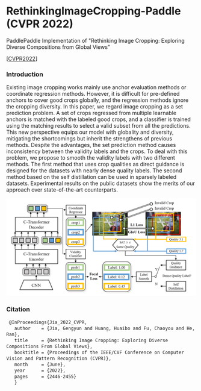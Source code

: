 # RethinkingImageCropping-Paddle (CVPR 2022)
PaddlePaddle Implementation of "Rethinking Image Cropping: Exploring Diverse Compositions from Global Views"

[[CVPR2022](https://openaccess.thecvf.com/content/CVPR2022/html/Jia_Rethinking_Image_Cropping_Exploring_Diverse_Compositions_From_Global_Views_CVPR_2022_paper.html)]

###  Introduction

Existing image cropping works mainly use anchor evaluation methods or coordinate regression methods. However, it is difficult for pre-defined anchors to cover good crops globally, and the regression methods ignore the cropping diversity. In this paper, we regard image cropping as a set prediction problem. A set of crops regressed from multiple learnable anchors is matched with the labeled good crops, and a classifier is trained using the matching results to select a valid subset from all the predictions. This new perspective equips our model with globality and diversity, mitigating the shortcomings but inherit the strengthens of previous methods. Despite the advantages, the set prediction method causes inconsistency between the validity labels and the crops. To deal with this problem, we propose to smooth the validity labels with two different methods. The first method that uses crop qualities as direct guidance is designed for the datasets with nearly dense quality labels. The second method based on the self distillation can be used in sparsely labeled datasets. Experimental results on the public datasets show the merits of our approach over state-of-the-art counterparts.

![model](images/network.png)


### Citation
	 @InProceedings{Jia_2022_CVPR,
       author    = {Jia, Gengyun and Huang, Huaibo and Fu, Chaoyou and He, Ran},
       title     = {Rethinking Image Cropping: Exploring Diverse Compositions From Global Views},
       booktitle = {Proceedings of the IEEE/CVF Conference on Computer Vision and Pattern Recognition (CVPR)},
       month     = {June},
       year      = {2022},
       pages     = {2446-2455}
       }
